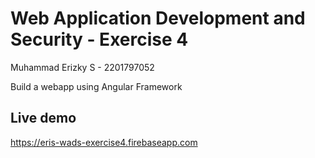 # Web Application Development and Security - Exercise 4

Muhammad Erizky S - 2201797052

Build a webapp using Angular Framework

## Live demo

https://eris-wads-exercise4.firebaseapp.com
